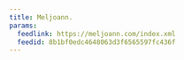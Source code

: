 ```yaml
---
title: Meljoann.
params:
  feedlink: https://meljoann.com/index.xml
  feedid: 8b1bf0edc4648063d3f6565597fc436f
---
```

